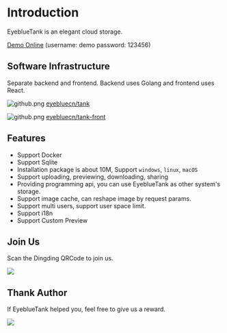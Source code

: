 # Introduction

EyeblueTank is an elegant cloud storage.

[Demo Online](https://tanker.eyeblue.cn) (username: demo password: 123456)

## Software Infrastructure
 
 Separate backend and frontend. Backend uses Golang and frontend uses React.
 
 ![](/github.png "github.png") [eyebluecn/tank](https://github.com/eyebluecn/tank)

 ![](/github.png "github.png") [eyebluecn/tank-front](https://github.com/eyebluecn/tank-front)

## Features

- Support Docker
- Support Sqlite
- Installation package is about 10M, Support `windows`, `linux`, `macOS`
- Support uploading, previewing, downloading, sharing
- Providing programming api, you can use EyeblueTank as other system's storage.
- Support image cache, can reshape image by request params.
- Support multi users, support user space limit.
- Support i18n
- Support Custom Preview


## Join Us

Scan the Dingding QRCode to join us.

 ![](/dingding.jpg)


## Thank Author
If EyeblueTank helped you, feel free to give us a reward.

![](/alipay.png)

